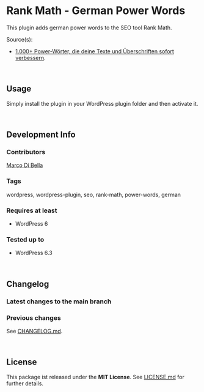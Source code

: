 # Rank Math - German Power Words
This plugin adds german power words to the SEO tool Rank Math.

Source(s):
- [1.000+ Power-Wörter, die deine Texte und Überschriften sofort verbessern](https://www.blogmojo.de/power-woerter/).

<br>

## Usage

Simply install the plugin in your WordPress plugin folder and then activate it.

<br>

## Development Info

### Contributors
[Marco Di Bella](https://github.com/mdibella-dev)

### Tags
wordpress, wordpress-plugin, seo, rank-math, power-words, german

### Requires at least

- WordPress 6

### Tested up to

- WordPress 6.3

<br>

## Changelog

### Latest changes to the main branch


### Previous changes

See [CHANGELOG.md](https://github.com/mdibella-dev/rank-math-german-power-words/blob/main/CHANGELOG.md).

<br>

## License

This package ist released under the **MIT License**. See [LICENSE.md](https://github.com/mdibella-dev/rank-math-german-power-words/blob/main/LICENSE.md) for further details.
